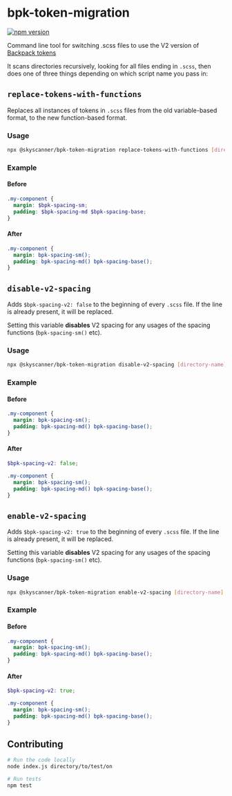 # bpk-token-migration

[![npm version](https://badge.fury.io/js/%40skyscanner%2Fbpk-token-migration.svg)](https://badge.fury.io/js/%40skyscanner%2Fbpk-token-migration)

Command line tool for switching .scss files to use the V2 version of [Backpack tokens](https://github.com/Skyscanner/backpack-foundations)

It scans directories recursively, looking for all files ending in `.scss`, then does one of three things depending on which script name you pass in:

## `replace-tokens-with-functions`

Replaces all instances of tokens in `.scss` files from the old variable-based format, to the new function-based format.

### Usage

```sh
npx @skyscanner/bpk-token-migration replace-tokens-with-functions [directory-name]
```

### Example

#### Before

```scss
.my-component {
  margin: $bpk-spacing-sm;
  padding: $bpk-spacing-md $bpk-spacing-base;
}
```

#### After

```scss
.my-component {
  margin: bpk-spacing-sm();
  padding: bpk-spacing-md() bpk-spacing-base();
}
```

## `disable-v2-spacing`

Adds `$bpk-spacing-v2: false` to the beginning of every `.scss` file. If the line is already present, it will be replaced.

Setting this variable **disables** V2 spacing for any usages of the spacing functions (`bpk-spacing-sm()` etc).

### Usage

```sh
npx @skyscanner/bpk-token-migration disable-v2-spacing [directory-name]
```

### Example

#### Before

```scss
.my-component {
  margin: bpk-spacing-sm();
  padding: bpk-spacing-md() bpk-spacing-base();
}
```

#### After

```scss
$bpk-spacing-v2: false;

.my-component {
  margin: bpk-spacing-sm();
  padding: bpk-spacing-md() bpk-spacing-base();
}
```

## `enable-v2-spacing`

Adds `$bpk-spacing-v2: true` to the beginning of every `.scss` file. If the line is already present, it will be replaced.

Setting this variable **disables** V2 spacing for any usages of the spacing functions (`bpk-spacing-sm()` etc).

### Usage

```sh
npx @skyscanner/bpk-token-migration enable-v2-spacing [directory-name]
```

### Example

#### Before

```scss
.my-component {
  margin: bpk-spacing-sm();
  padding: bpk-spacing-md() bpk-spacing-base();
}
```

#### After

```scss
$bpk-spacing-v2: true;

.my-component {
  margin: bpk-spacing-sm();
  padding: bpk-spacing-md() bpk-spacing-base();
}
```



## Contributing

```sh
# Run the code locally
node index.js directory/to/test/on

# Run tests
npm test
```
